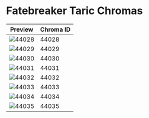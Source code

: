 # Fatebreaker Taric Chromas

| Preview | Chroma ID |
|---------|-----------|
| ![44028](https://raw.communitydragon.org/latest/plugins/rcp-be-lol-game-data/global/default/v1/champion-chroma-images/44/44028.png) | 44028 |
| ![44029](https://raw.communitydragon.org/latest/plugins/rcp-be-lol-game-data/global/default/v1/champion-chroma-images/44/44029.png) | 44029 |
| ![44030](https://raw.communitydragon.org/latest/plugins/rcp-be-lol-game-data/global/default/v1/champion-chroma-images/44/44030.png) | 44030 |
| ![44031](https://raw.communitydragon.org/latest/plugins/rcp-be-lol-game-data/global/default/v1/champion-chroma-images/44/44031.png) | 44031 |
| ![44032](https://raw.communitydragon.org/latest/plugins/rcp-be-lol-game-data/global/default/v1/champion-chroma-images/44/44032.png) | 44032 |
| ![44033](https://raw.communitydragon.org/latest/plugins/rcp-be-lol-game-data/global/default/v1/champion-chroma-images/44/44033.png) | 44033 |
| ![44034](https://raw.communitydragon.org/latest/plugins/rcp-be-lol-game-data/global/default/v1/champion-chroma-images/44/44034.png) | 44034 |
| ![44035](https://raw.communitydragon.org/latest/plugins/rcp-be-lol-game-data/global/default/v1/champion-chroma-images/44/44035.png) | 44035 |